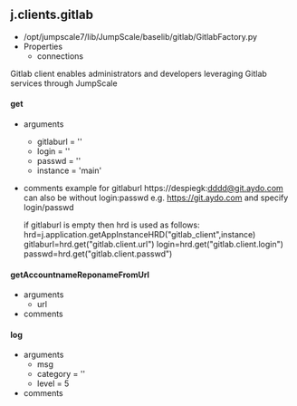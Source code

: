 ## j.clients.gitlab

- /opt/jumpscale7/lib/JumpScale/baselib/gitlab/GitlabFactory.py
- Properties
    - connections

Gitlab client enables administrators and developers leveraging Gitlab services through JumpScale

#### get 
- arguments
    - gitlaburl = ''
    - login = ''
    - passwd = ''
    - instance = 'main'
- comments
    example for gitlaburl
        https://despiegk:dddd@git.aydo.com
    can also be without login:passwd
        e.g. https://git.aydo.com and specify login/passwd
    
    if gitlaburl is empty then 
        hrd is used as follows:
        hrd=j.application.getAppInstanceHRD("gitlab_client",instance)
        gitlaburl=hrd.get("gitlab.client.url")
        login=hrd.get("gitlab.client.login")
        passwd=hrd.get("gitlab.client.passwd")

#### getAccountnameReponameFromUrl 
- arguments
    - url
- comments
    

#### log 
- arguments
    - msg
    - category = ''
    - level = 5
- comments
    

